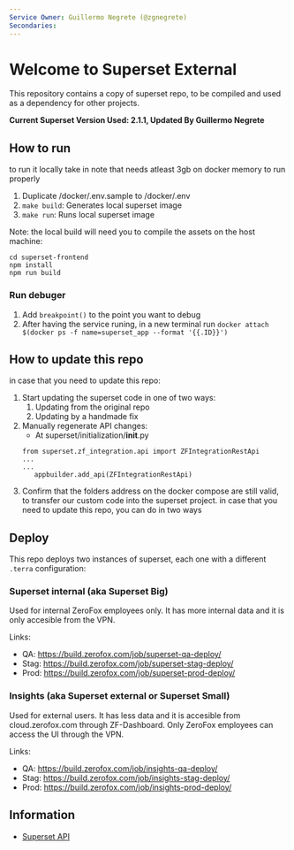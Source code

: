 ```yaml
---
Service Owner: Guillermo Negrete (@zgnegrete)
Secondaries:
---
```

<!--
Licensed to the Apache Software Foundation (ASF) under one
or more contributor license agreements.  See the NOTICE file
distributed with this work for additional information
regarding copyright ownership.  The ASF licenses this file
to you under the Apache License, Version 2.0 (the
"License"); you may not use this file except in compliance
with the License.  You may obtain a copy of the License at

  http://www.apache.org/licenses/LICENSE-2.0

Unless required by applicable law or agreed to in writing,
software distributed under the License is distributed on an
"AS IS" BASIS, WITHOUT WARRANTIES OR CONDITIONS OF ANY
KIND, either express or implied.  See the License for the
specific language governing permissions and limitations
under the License.
-->

# Welcome to Superset External

This repository  contains a copy of superset repo, to be compiled and used as a dependency for other projects.

**Current Superset Version Used: 2.1.1, Updated By Guillermo Negrete**


## How to run
to run it locally take in note that needs atleast 3gb on docker memory to run properly

1. Duplicate /docker/.env.sample to /docker/.env
2. `make build`: Generates local superset image
3. `make run`: Runs local superset image

Note: the local build will need you to compile the assets on the host machine:

```
cd superset-frontend
npm install
npm run build
```

### Run debuger

1. Add `breakpoint()` to the point you want to debug
2. After having the service runing, in a new terminal run `docker attach $(docker ps -f name=superset_app --format '{{.ID}}')`

## How to update this repo

in case that you need to update this repo:
1. Start updating the superset code in one of two ways:
    1. Updating from the original repo
    2. Updating by a handmade fix
2. Manually regenerate API changes:
    - At superset/initialization/__init__.py
   ```
   from superset.zf_integration.api import ZFIntegrationRestApi
   ...
   ...
      appbuilder.add_api(ZFIntegrationRestApi)
   ```
3. Confirm that the folders address on the docker compose are still valid, to transfer our custom code into the superset project.
in case that you need to update this repo, you can do in two ways

## Deploy

This repo deploys two instances of superset, each one with a different `.terra` configuration:

### Superset internal (aka Superset Big)

Used for internal ZeroFox employees only. It has more internal data and it is only accesible from the VPN.

Links:

- QA: https://build.zerofox.com/job/superset-qa-deploy/
- Stag: https://build.zerofox.com/job/superset-stag-deploy/
- Prod: https://build.zerofox.com/job/superset-prod-deploy/

### Insights (aka Superset external or Superset Small)

Used for external users. It has less data and it is accesible from cloud.zerofox.com through ZF-Dashboard. Only ZeroFox employees can access the UI through the VPN.

Links:

- QA: https://build.zerofox.com/job/insights-qa-deploy/
- Stag: https://build.zerofox.com/job/insights-stag-deploy/
- Prod: https://build.zerofox.com/job/insights-prod-deploy/

## Information

- [Superset API](https://superset.apache.org/docs/rest-api)
